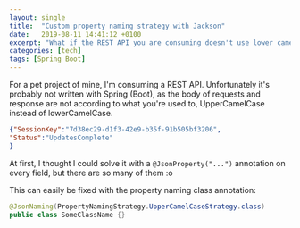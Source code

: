```yaml
---
layout: single
title:  "Custom property naming strategy with Jackson"
date:   2019-08-11 14:41:12 +0100
excerpt: "What if the REST API you are consuming doesn't use lower camelcase?"
categories: [tech]
tags: [Spring Boot]
---
```


For a pet project of mine, I'm consuming a REST API. Unfortunately it's probably not written with Spring (Boot), as the body of requests and response are not according to what you're used to, UpperCamelCase instead of lowerCamelCase.

```json
{"SessionKey":"7d38ec29-d1f3-42e9-b35f-91b505bf3206",
"Status":"UpdatesComplete"
}
```

At first, I thought I could solve it with a ``@JsonProperty("...")`` annotation on every field, but there are so many of them :o

This can easily be fixed with the property naming class annotation:

```java
@JsonNaming(PropertyNamingStrategy.UpperCamelCaseStrategy.class)
public class SomeClassName {}
```
